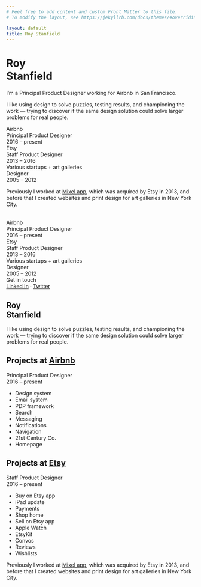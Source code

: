 ```yaml
---
# Feel free to add content and custom Front Matter to this file.
# To modify the layout, see https://jekyllrb.com/docs/themes/#overriding-theme-defaults

layout: default
title: Roy Stanfield
---
```


<div class="mobile">
  <div class="intro">
    <h1>Roy<br />Stanfield</h1>
    <p>
      I’m a Principal Product Designer working for Airbnb in San Francisco.
    </p>
    <p>
      I like using design to solve puzzles, testing results, and championing the work &mdash; trying to discover if the same design solution could solve larger problems for real people.
    </p>
  </div>


  <section class="grid_container">
    <div class="remove_border_on_mobile">Airbnb<br />Principal Product Designer<br />2016 &ndash; present</div>
    <div>Etsy<br />Staff Product Designer<br />2013 &ndash; 2016</div>
    <div>Various startups + art galleries<br />Designer<br />2005 &ndash; 2012</div>
  </section>

  <div class="outro">
    <p>
      Previously I worked at <a href="https://www.theverge.com/2012/5/21/3033867/the-art-of-apps-paper-mixel-khoi-vinh-interview">Mixel app</a>, which was acquired by Etsy in 2013, and before that I created websites and print design for art galleries in <span class="no_wrap">New York City</span>.
    </p>
  </div>
</div>





<div class="desktop">
  <section class="contrast_controls">
    <div id="contrast_button" class="low_contrast">&nbsp;</div>
  </section>

  <section class="grid_container">
    <div class="remove_border_on_mobile">Airbnb<br />Principal Product Designer<br />2016 &ndash; present</div>
    <div>Etsy<br />Staff Product Designer<br />2013 &ndash; 2016</div>
    <div>Various startups + art galleries<br />Designer<br />2005 &ndash; 2012</div>
    <div><span class="hide_on_mobile">Get in touch<br /></span><a href="https://www.linkedin.com/in/roy-stanfield-66a31513/">Linked In</a> &middot; <a href="https://twitter.com/RoyStanfield">Twitter</a></div>
    <h1>Roy<br />Stanfield</h1>
  </section>

  <div class="intro">
    <p>
      I like using design to solve puzzles, testing results, and championing the work &mdash; trying to discover if the same design solution could solve larger problems for real people.
    </p>
  </div>

  <section class="projects airbnb">
    <div class="sticky_container">
      <div>
        <h2>Projects at <a class="airbnb_link" href="http://www.airbnb.com">Airbnb</a></h2>
        <p>Principal Product Designer<br />2016 &ndash; present</p>
      </div>
    </div>
    <ul>
      <li>Design system</li>
      <li>Email system</li>
      <li>PDP framework</li>
      <li>Search</li>
      <li>Messaging</li>
      <li>Notifications</li>
      <li>Navigation</li>
      <li>21st Century Co.</li>
      <li>Homepage</li>
    </ul>
  </section>

  <section class="projects etsy">
    <div class="sticky_container">
      <div>
        <h2>Projects at <a class="etsy_link" href="http://www.etsy.com">Etsy</a></h2>
        <p>Staff Product Designer<br />2016 &ndash; present</p>
      </div>
    </div>
    <ul>
      <li>Buy on Etsy app</li>
      <li>iPad update</li>
      <li>Payments</li>
      <li>Shop home</li>
      <li>Sell on Etsy app</li>
      <li>Apple Watch</li>
      <li>EtsyKit</li>
      <li>Convos</li>
      <li>Reviews</li>
      <li>Wishlists</li>
    </ul>
  </section>

  <div class="outro">
    <p>
      Previously I worked at <a href="https://www.theverge.com/2012/5/21/3033867/the-art-of-apps-paper-mixel-khoi-vinh-interview">Mixel app</a>, which was acquired by Etsy in 2013, and before that I created websites and print design for art galleries in <span class="no_wrap">New York City</span>.
    </p>
  </div>
</div>
